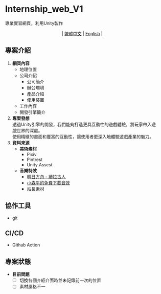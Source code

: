 # Internship_web_V1
專業實習網頁，利用Unity製作

<div align="center">

| [繁體中文](README.md) | [English](README_en-us.md) | 

</div>


## 專案介紹
1. **網頁內容**
   - 地理位置
   - 公司介紹
      - 公司簡介
      - 辦公環境
      - 產品介紹
      - 使用裝置
   - 工作內容
   - 開發引擎簡介
2. **專案發想**  
   透過Unity引擎的開發，我們能夠打造更具互動性的遊戲體驗，將玩家帶入遊戲世界的深處。  
   使用精緻的畫面和豐富的互動性，讓使用者更深入地體驗遊戲產業的魅力。
3. **資料來源**
   - **美術素材**
     - Pixiv
     - Pintrest
     - Unity Assest
   - **音樂特效**
     - [明日方舟 - 續拉古人](https://music.youtube.com/watch?v=0KeWvHs_kG0&si=mEJDlZrglzYd6PAB)
     - [小森平的免費下載音效](https://taira-komori.jpn.org/freesoundtw.html)
     - [站長素材](https://sc.chinaz.com/yinxiao/)
## 協作工具
- git
## CI/CD
- Github Action
## 專案狀態
- **目前問題**  
   - [ ] 切換各個介紹介面時並未記錄前一次的位置
   - [ ] 素材風格不一
